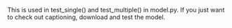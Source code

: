 This is used in test_single() and test_multiple() in model.py. If you just want to check out captioning, download and test the model. 